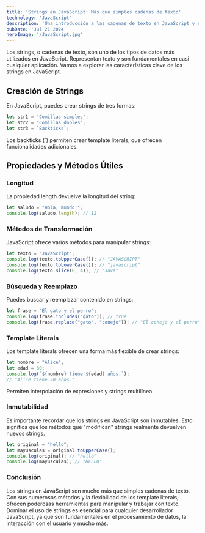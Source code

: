 ```yaml
---
title: 'Strings en JavaScript: Más que simples cadenas de texto'
technology: 'JavaScript'
description: 'Una introducción a las cadenas de texto en JavaScript y sus poderosas funcionalidades'
pubDate: 'Jul 21 2024'
heroImage: '/JavaScript.jpg'
---
```

Los strings, o cadenas de texto, son uno de los tipos de datos más utilizados en JavaScript. Representan texto y son fundamentales en casi cualquier aplicación. Vamos a explorar las características clave de los strings en JavaScript.

## Creación de Strings
En JavaScript, puedes crear strings de tres formas:
```javascript
let str1 = 'Comillas simples';
let str2 = "Comillas dobles";
let str3 = `Backticks`;
```
Los backticks (`) permiten crear template literals, que ofrecen funcionalidades adicionales.

## Propiedades y Métodos Útiles
### Longitud
La propiedad length devuelve la longitud del string:

```javascript
let saludo = "Hola, mundo!";
console.log(saludo.length); // 12
```

### Métodos de Transformación
JavaScript ofrece varios métodos para manipular strings:

```javascript
let texto = "JavaScript";
console.log(texto.toUpperCase()); // "JAVASCRIPT"
console.log(texto.toLowerCase()); // "javascript"
console.log(texto.slice(0, 4)); // "Java"
```
### Búsqueda y Reemplazo
Puedes buscar y reemplazar contenido en strings:
```javascript
let frase = "El gato y el perro";
console.log(frase.includes("gato")); // true
console.log(frase.replace("gato", "conejo")); // "El conejo y el perro"
```
### Template Literals
Los template literals ofrecen una forma más flexible de crear strings:

```javascript
let nombre = "Alice";
let edad = 30;
console.log(`${nombre} tiene ${edad} años.`);
// "Alice tiene 30 años."
```
Permiten interpolación de expresiones y strings multilínea.

### Inmutabilidad
Es importante recordar que los strings en JavaScript son inmutables. Esto significa que los métodos que "modifican" strings realmente devuelven nuevos strings.
```javascript
let original = "hello";
let mayusculas = original.toUpperCase();
console.log(original); // "hello"
console.log(mayusculas); // "HELLO"
```

### Conclusión
Los strings en JavaScript son mucho más que simples cadenas de texto. Con sus numerosos métodos y la flexibilidad de los template literals, ofrecen poderosas herramientas para manipular y trabajar con texto. Dominar el uso de strings es esencial para cualquier desarrollador JavaScript, ya que son fundamentales en el procesamiento de datos, la interacción con el usuario y mucho más.